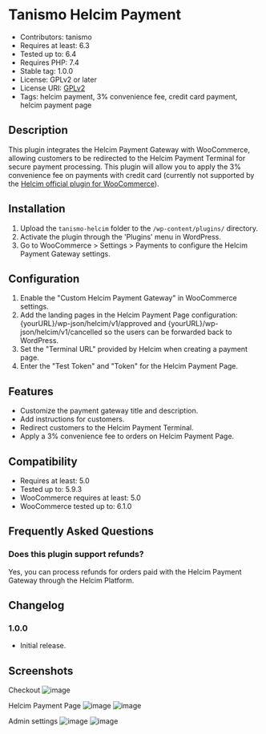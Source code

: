 # Tanismo Helcim Payment

- Contributors: tanismo
- Requires at least: 6.3
- Tested up to: 6.4
- Requires PHP: 7.4
- Stable tag: 1.0.0
- License: GPLv2 or later
- License URI: [GPLv2](https://www.gnu.org/licenses/gpl-2.0.html)
- Tags: helcim payment, 3% convenience fee, credit card payment, helcim payment page

## Description

This plugin integrates the Helcim Payment Gateway with WooCommerce, allowing customers to be redirected to the Helcim Payment Terminal for secure payment processing. This plugin will allow you to apply the 3% convenience fee on payments with credit card (currently not supported by the [Helcim official plugin for WooCommerce](https://wordpress.org/plugins/helcim-commerce-for-woocommerce/)).

## Installation

1. Upload the `tanismo-helcim` folder to the `/wp-content/plugins/` directory.
2. Activate the plugin through the 'Plugins' menu in WordPress.
3. Go to WooCommerce > Settings > Payments to configure the Helcim Payment Gateway settings.

## Configuration

1. Enable the "Custom Helcim Payment Gateway" in WooCommerce settings.
2. Add the landing pages in the Helcim Payment Page configuration: {yourURL}/wp-json/helcim/v1/approved and {yourURL}/wp-json/helcim/v1/cancelled so the users can be forwarded back to WordPress.
3. Set the "Terminal URL" provided by Helcim when creating a payment page.
4. Enter the "Test Token" and "Token" for the Helcim Payment Page.

## Features

- Customize the payment gateway title and description.
- Add instructions for customers.
- Redirect customers to the Helcim Payment Terminal.
- Apply a 3% convenience fee to orders on Helcim Payment Page.

## Compatibility

- Requires at least: 5.0
- Tested up to: 5.9.3
- WooCommerce requires at least: 5.0
- WooCommerce tested up to: 6.1.0

## Frequently Asked Questions

### Does this plugin support refunds?

Yes, you can process refunds for orders paid with the Helcim Payment Gateway through the Helcim Platform.

## Changelog

### 1.0.0
- Initial release.

## Screenshots ##
Checkout
![image](https://github.com/lastralab/tanismo-helcim-plugin/assets/22894897/3a3c5fd4-f6b2-417c-93d9-f99de5d8189a)


Helcim Payment Page
![image](https://github.com/lastralab/tanismo-helcim-plugin/assets/22894897/99ca9f74-cc83-4a70-ad22-df162eb871ff)
![image](https://github.com/lastralab/tanismo-helcim-plugin/assets/22894897/e0b121bf-b39f-4586-b016-e1833b625c53)

Admin settings
![image](https://github.com/lastralab/tanismo-helcim-plugin/assets/22894897/daa8eabc-9d92-4a9f-abca-79d73b4da994)
![image](https://github.com/lastralab/tanismo-helcim-plugin/assets/22894897/30376194-27bb-40b3-b388-cafd440b129d)


